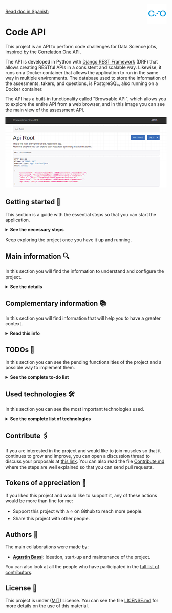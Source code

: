 <a href="https://www.correlation-one.com/">
    <img src="doc/correlation-one-logo.png" alt="logo" title="Correlation One" align="right" width="60" height="60" />
</a>

[Read doc in Spanish](README-ES.md)

Code API
========

This project is an API to perform code challenges for Data Science jobs, inspired by the [Correlation One API](https://quiz.correlation-one.com/test/data-scientist).

The API is developed in Python with [Django REST Framework](https://www.django-rest-framework.org/) (DRF) that allows creating RESTful APIs in a consistent and scalable way. Likewise, it runs on a Docker container that allows the application to run in the same way in multiple environments. The database used to store the information of the assesments, takers, and questions, is PostgreSQL, also running on a Docker container.

The API has a built-in functionality called "Browsable API", which allows you to explore the entire API from a web browser, and in this image you can see the main view of the assessment API.

![screenshot-browsable-api](doc/screenshot-browsable-api.png)

## Getting started 🚀

This section is a guide with the essential steps so that you can start the application.

<details><summary><b>See the necessary steps</b></summary>

### Install dependencies

To run this project you need to install `Docker` and` Docker Compose`.

In [this article](https://support.netfoundry.io/hc/en-us/articles/360057865692-Installing-Docker-and-docker-compose-for-Ubuntu-20-04) are the details to install Docker and Docker Compose on a Linux machine. In case you want to install the tools on another platform or have any problems, you can read the official documentation of [Docker](https://docs.docker.com/get-docker/) and also that of [Docker Compose](https://docs.docker.com/compose/install/).

Continue with downloading the code when you have the dependencies installed and working.

### Download the code

To download the code, the best thing to do is to `fork` this project to your personal account by clicking on [this link](https://github.com/agustinBassi/code-api/fork). Once you have the fork to your account, download it from the terminal with this command (remember to put your username in the link):

```
git clone https://github.com/USER/code-api.git
```

> In case you don't have a Github account, or you don't want to fork, you can directly clone this repo with the command `git clone https://github.com/agustinBassi/code-api.git`.

### Initial project configuration

To run the application, you first need to download the database image with the `docker-compose pull db` command. Next, you need to compile the REST API service with the `docker-compose build code-api` command (it may take a few minutes).

When the above processes finish, start the database service with the command `docker-compose up -d db` from the root of the project. With the database running, it is necessary to create the tables that the application needs to work with the command `docker-compose run code-api python manage.py migrate`.

In this project some sample data is included so that you can put the application to work with preloaded information. It is recommended that you import this data to test the application quickly without having to load the test data manually. To load the pre-loaded data, run the following command:

```
docker-compose run code-api python manage.py loaddata .fixtures/db.json
```

### Run the application

With the initial configurations done, it is time to run the API service with the command `docker-compose up -d code-api` (if you want to run the service interactively, you can remove the -d flag during execution). When the service starts, you can access the `Browsable API` from the browser by entering the URL [http://localhost:8000/v1/assesments](http://localhost:8000/v1/assesments) in the browser.

If you were able to access the `Browsable API` it means that the application is running correctly.

</details>

Keep exploring the project once you have it up and running.

## Main information 🔍

In this section you will find the information to understand and configure the project.

<details><summary><b>See the details</b></summary>

### Main features

Below you can see the main characteristics of the project:

* RESTful API fully explorable through the "Browsable API"
* API exploration using HyperLinks
* Assisted navigation for all application flows
* Assessment instances recovery
* Application administration panel
* Usage documentation for each endpoint in the "Browsable API"
* Configurable pagination for all endpoints
* Info representation in different formats
* Automatic score calculation
* Obtaining the remaining assesment time after answer submition
* Customized for Correlation One Browsable API
* Prevention that a taker has more than one active assessment
* Prevention of sending incorrect questions and options
* Prevention of restarting an active or terminated instance
* Prevention of obtaining questions from a non-activated instance
* Prevention of sending answers in a non-activated instance
* Extensive usage documentation
* Versioning of the assessment API

### Django Configuration

In the file `codeapi/settings.py` you will find the general configuration of the Django project. Within this file, all kinds of Django configurations can be made, in which the following stand out:

* Selection and configuration of the database engine.
* Applications installed within the project.
* Time zone setting.
* Project debug configuration.
* Django REST Framework specific configuration.
* Template configuration.
* Directory configuration for static files.

For more information on all the possible configurations, you can access the official documentation at [this link](https://docs.djangoproject.com/en/3.2/topics/settings/).

### Browsable API

Django REST Framework has native functionality that makes the REST API browsable in HTML format. This feature is really an excellent functionality, as it enables you to explore, navigate, and discover the API without having to open any dedicated programs (such as Postman or other clients).

From the Browsable API it is possible to create instances of assessments and perform all the necessary steps to complete the flow of an assessment (create, test, start, get questions, send answers, end test, get result).

### How to use the API

The starting point to start using the Browsable API is to access the URL [http://localhost:8000/v1/assesments](http://localhost:8000/v1/assesments) in the browser. The application comes with some data loaded so that you can use it in a plug & play way (it is necessary that you have executed the command for loaddata detailed in the initial configuration section).

To perform an `Assessment`, start by creating an` Instance` accessing the URL of a particular assessment, for example [http://localhost:8000/v1/assesments/assesments/1/create](http://localhost:8000/v1/assesments/assesments/1/create) with a POST, entering the `first_name, last_name, email` fields, as JSON in the request body.

Once the assesment is created, just follow the `next` link provided in the response body, which assist you in the whole assesment flow navigation until you finalize it.

The response from the endpoint returns the id and URL of the created instance. With that id you can access the following endpoints:

* `instances/<uuid: pk> /`: to get the instance details.
* `instances/<uuid: pk>/test`: to check that the instance is available for testing.
* `instances/<uuid: pk>/start`: to start an instance, set the start_time, the end_time and the active flag.
* `instances/<uuid: pk>/questions/<int: q_id>`: in the endpoint to get the details of the instance, in the `assesment-> question_count` field you can get the number of questions of the assesment. Then, you can access each of them, from 1 to question_count. Any value outside of these values ​​will return a 405 Not Allowed code.
* `instances/<uuid: pk>/answer`: to send the answer about an assessment. Get a question_id and option_id in the request body.
* `instances/<uuid: pk>/end`, to end an instance, set the end_time, set the active flag to False and calculate the score automatically.
* `instances/<uuid: pk>/result`: to get the result of a particular instance.
* `instances/restore`: to recover an instance (if there is one active) of a particular taker.

### Create Assesments, Questions, Options and their associations

The API service has an integrated administration panel that allows you to perform CRUD operations on each of the application models (tables). In this image you can see how the administration panel looks.

![screenshot-admin-panel](doc/screenshot-admin-panel.png)

To create different assesments, assign questions and options, it is necessary to enter the administrator panel of the application. If you executed the command `docker-compose run code-api python manage.py loaddata .fixtures/db.json` detailed in the initial configuration section, a superuser with the name` admin` and pass `admin` is automatically created (you can change the password to have greater security).

To enter the application's administrator panel, enter the URL [http://localhost:8000/admin](http://localhost:8000/admin), and log in with the previously indicated superuser username and password.

From the left panel you can create all the entities that you consider necessary and the relationships between them.

> In case you had not executed the command `docker-compose run code-api python manage.py loaddata .fixtures/db.json`, you can create a super user with the command` docker-compose run code-api python manage.py createsuperuser`, and then loggin in the admin panel with the created user.

### Environment Variables

Some environment variables used by the database service, as well as the API service, are defined in the `env` file. Necessary variables can be added/removed. In case you accidentally delete the values or the env file, below you can find some values that work correctly with the application.

```
DJANGO_SECRET_KEY = sup3rs3cr3tk3y
DJANGO_DEBUG = True
DATABASE_NAME = codeapi
DATABASE_USER = postgres
DATABASE_PASS = postgres
DATABASE_HOST = db
DATABASE_PORT = 5432
```

It is **HIGHLY RECOMMENDED**that you change these variables if you want to use this application for productive purposes.

### Database manipulation

Django provides excellent database manipulation without the need to use any external tools to perform the necessary operations.

If you want to make a simple backup of the database, execute the following command:

```
docker-compose run code-api \
python manage.py dumpdata --indent 2 > .fixtures/db.json
```

If you want to make a backup of the database that can be used in a fresh database, execute the following command:

```
docker-compose run code-api \
python manage.py dumpdata --indent 2 \
--exclude auth.permission --exclude contenttypes --exclude admin.logentry > .fixtures/db.json
```

To load the application data into a fresh database, run the following command to create the necessary tables:

```
docker-compose run code-api python manage.py migrate
```

And then load data inside the tables:

```
docker-compose run code-api python manage.py loaddata .fixtures/db.json
```

</details>

## Complementary information 📚

In this section you will find information that will help you to have a greater context.

<details><summary><b>Read this info</b></summary>

### ERD (Entity-Relation Desing)

For the entities design and their relationships, the online tool [EDR Plus](https://erdplus.com/standalone) was used, which allows the creation of entities, attributes and relationships in a very simple way. In the following figure you can see the entity-relationship diagram of the system.

![architecture](doc/entity-relation-diagram.png)

An `Assesment` is defined only once, and in addition to its attributes, it has one or more` Questions` associated with it. In turn, each `Questions` has one or more` Options` associated with it.

In order to carry out an `Assesment` it is necessary for a` Taker` to register with its data, and to create an `Instance` of an` Assesment`. Each `Instance` has, in addition to its attributes, a UUID as an identifier. This allows the instance to be retrieved from another browser based on the Taker data.

### Endpoints

Each endpoint is listed below, with its description and available methods.

* `assesments /` - Shows a list with all the available resources of the application (GET)
* `assesments/assesments` - Show a list of all available assesments (GET)
* `assesments/assesments/<id>` - Show the HOME of a specific test (GET)
* `assesments/assesments/<id>/status` - Check the status of an assessment and return its status (GET)
* `assesments/assesments/<id>/create` - Creates a new instance of an assesment and returns the UUID of the instance (POST)
* `assesments/instances` - List all available instances (GET)
* `assesments/instances/<id>` - Show the details of the instance (GET)
* `assesments/instances/<id>/test` - Check that the instance is active (GET)
* `assesments/instances/<id>/start` - Starts the test and starts the countdown (POST)
* `assesments/instances/<id>/questions/<id>` - Show the detail with the question of an instance (GET)
* `assesments/instances/<id>/answer` - Send the result of an answer (PUT)
* `assesments/instances/<id>/end` - End an instance (POST)
* `assesments/instances/<id>/result` - Show the result of an instance (GET)
* `assesments/instances/restore` - Allows you to retrieve an instance based on user data (POST)
* `assesments/takers` - Show a list with all the test takers that performed assesments (GET)
* `assesments/takers/<id>` - Show the detail of a specific taker (GET)
* `assesments/questions` - List all available questions (GET)
* `assesments/questions/<id>` - Show the detail of a specific question (GET)
* `assesments/options` - List all available options (GET)
* `assesments/options/<id>` - Show the detail of a specific option (GET)

Although the information of each endpoint is in the previous list, it is much better to navigate through the `Browsable API` that allows access to more information about each of the endpoints.

### Dirs structure

```sh
├── .fixtures                       # dir to save DB fixtures to export/import using Django manage.py
├── assesments (important files)    # main assesments app dir
│   ├── migrations                  # dir to track DB modifications
│   ├── admin.py                    # register assesments model into admin interface
│   ├── models.py                   # assesments models declaration
│   ├── serializers.py              # classes for serialize/deserialize models instances
│   ├── urls.py                     # configuration of app routes
│   └── views.py                    # bussiness logic function and classes
├── codeapi                         # main Django project
│   ├── asgi.py                     # utility to load Django app into ASGI servers
│   ├── settings.py                 # main Django project settings
│   ├── urls.py                     # main Django project URLs configuration
│   └── wsgi.py                     # utility to load Django app into WSGI servers
├── doc                             # dir to save documentation
│   └── ...
├── .gitignore                      # exclude files from versions control
├── .dockerignore                   # exclude files when build a docker image
├── Contribuitors.md                # project contribuitors
├── Dockerfile                      # Dockerfile for Django project
├── LICENSE                         # licencia del proyecto
├── README.md                       # este archivo
├── docker-compose.yml              # configuración de los contenedores de Docker centralizada
├── env                             # variables de entorno utilizadas en el proyecto
├── manage.py                       # archivo con utilidades nativas de Django
└── requirements.txt                # dependencias de Python del proyecto
```

### Correlation-One Requests/Responses

To better understand the functionality of the Correlation One API, you can perform an assessment flow by entering [this link](https://quiz.correlation-one.com/test/data-scientist). Likewise, by reviewing network traffic from the browser's development window, analyzing and understanding the information sent and received in each request, you will be able to have a better context about the necessary functionality.

To facilitate access to endpoint information, you can access the file `doc/api-requests-responses.md`, where the requests/responses made against the Correlation One API are stored.

Much of the functionality is inspired by API messages, albeit with a few differences.

</details>

## TODOs 📝

In this section you can see the pending functionalities of the project and a possible way to implement them.

<details><summary><b>See the complete to-do list</b></summary><br>

* **Assembling the requests with Postman**: Although the challenge requires assembling the requests with Postman, it is more valuable to use the Browsable API and the assited assesment flow navigation than to use Postman.
* **Run the application with a productive web server**: For the development and demonstration of the application, the Django development web server is used. If you want to implement a productive server, in [this link](https://docs.djangoproject.com/en/3.2/howto/deployment/wsgi/uwsgi/), for example, there is information to configure uWSGI.
* **SSL encryption**: This project is for demonstration purposes, and also uses the development web server provided by Django. If you want to bring this project to a productive environment, SSL should be implemented in the webserver used. For example, in [this link](https://www.youtube.com/watch?v=NhidVhNHfeU) you will find information on how to configure certificates in Nginx. Also, in [this link](https://timonweb.com/django/https-django-development-server-ssl-certificate/) there is a tutorial on how to enable HTTPS using the Django development server.
* **User authentication**: Currently the API allows any user to see the endpoints of the application, and create new instances. User authentication could be performed using JWT or OAuth. Django, also provides built-in mechanisms for handling user authentication and authorization, but to keep the project as concise as possible, it was decided not to include this feature.
* **Compress responses**: If a productive web server were used, compression of the responses could be performed. In [this link](https://rtcamp.com/tutorials/nginx/enable-gzip/) there is a tutorial to enable Gzip on an Nginx server.
* **Support other formats than text**: Although the challenge required that more than one format can be handled for questions and options, in this API they only have one format (CharField). Both plain text and HTML can be stored in this text field. If you wanted to save an image, it could be hosted in an S3 bucket and only save the URL in the field.
* **Automated testing.**: Although having automated testing is a totally necessary feature, it was not implemented for this project. Implementing unit testing is not too complex. If you want to implement it, in [this link](https://docs.djangoproject.com/en/3.2/topics/testing/overview/) you will find all the necessary information.

</details>

## Used technologies 🛠️

In this section you can see the most important technologies used.

<details><summary><b>See the complete list of technologies</b></summary><br>

* [Docker](https://www.docker.com/) - Ecosystem that allows the execution of software containers.
* [Docker Compose](https://docs.docker.com/compose/) - Tool that allows managing multiple Docker containers.
* [Python](https://www.python.org/) - Language in which the services are made.
* [Django](https://www.djangoproject.com/) - Popular Python framework for web application development.
* [Django REST Framework](https://www.django-rest-framework.org/) - Django-based framework for designing REST APIs.
* [PostgreSQL](https://www.postgresql.org/) - Database to query and store data.
* [Visual Studio Code](https://code.visualstudio.com/) - Popular multi-platform development IDE.

</details>

## Contribute 🖇️

If you are interested in the project and would like to join muscles so that it continues to grow and improve, you can open a discussion thread to discuss your proposals at [this link](https://github.com/agustinBassi/code-api/issues/new). You can also read the file [Contribute.md](https://github.com/gotoiot/gotoiot-doc/wiki/Contribuir) where the steps are well explained so that you can send pull requests.

## Tokens of appreciation 🎁

If you liked this project and would like to support it, any of these actions would be more than fine for me:

* Support this project with a ⭐ on Github to reach more people.
* Share this project with other people.

## Authors 👥

The main collaborations were made by:

* **[Agustin Bassi](https://github.com/agustinBassi)**: Ideation, start-up and maintenance of the project.

You can also look at all the people who have participated in the [full list of contributors](https://github.com/agustinBassi/code-api/contributors).

## License 📄

This project is under ([MIT](https://choosealicense.com/licenses/mit/)) License. You can see the file [LICENSE.md](LICENSE.md) for more details on the use of this material.
